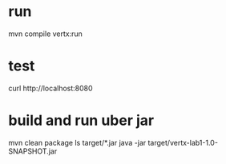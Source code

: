# run
mvn compile vertx:run

# test
curl http://localhost:8080

# build and run uber jar
mvn clean package
ls target/*.jar
java -jar target/vertx-lab1-1.0-SNAPSHOT.jar
